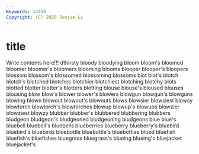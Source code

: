 ```yaml
---
Keywords: 14459
Copyright: (C) 2020 Junjie Li
---
```


# title

Write contents here!!!
dthirsty 
bloody
bloodying 
bloom 
bloom's 
bloomed 
bloomer 
bloomer's 
bloomers 
blooming 
blooms 
blooper
blooper's 
bloopers 
blossom 
blossom's 
blossomed 
blossoming 
blossoms 
blot 
blot's 
blotch
blotch's 
blotched 
blotches 
blotchier 
blotchiest 
blotching 
blotchy 
blots 
blotted 
blotter
blotter's 
blotters 
blotting 
blouse 
blouse's 
bloused 
blouses 
blousing 
blow 
blow's
blower 
blower's 
blowers 
blowgun 
blowgun's 
blowguns 
blowing 
blown 
blowout 
blowout's
blowouts 
blows 
blowsier 
blowsiest 
blowsy 
blowtorch 
blowtorch's 
blowtorches 
blowup 
blowup's
blowups 
blowzier 
blowziest 
blowzy 
blubber 
blubber's 
blubbered 
blubbering 
blubbers 
bludgeon
bludgeon's 
bludgeoned 
bludgeoning 
bludgeons 
blue 
blue's 
bluebell 
bluebell's 
bluebells 
blueberries
blueberry 
blueberry's 
bluebird 
bluebird's 
bluebirds 
bluebottle 
bluebottle's 
bluebottles 
blued 
bluefish
bluefish's 
bluefishes 
bluegrass 
bluegrass's 
blueing 
blueing's 
bluejacket 
bluejacket's 
